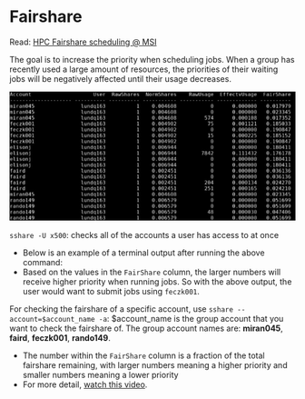 # Fairshare

Read: [HPC Fairshare scheduling @ MSI](https://www.msi.umn.edu/content/hpc)

The goal is to increase the priority when scheduling jobs. When a group has recently used a large amount of resources, the priorities of their waiting jobs will be negatively affected until their usage decreases.

![fairshare usage example](img/fairshare-example.jpeg)

`sshare -U x500`: checks all of the accounts a user has access to at once

   * Below is an example of a terminal output after running the above command:
   * Based on the values in the `FairShare` column, the larger numbers will receive higher priority when running jobs. So with the above output, the user would want to submit jobs using `feczk001`.

For checking the fairshare of a specific account, use `sshare --account=$account_name -a`: $account_name is the group account that you want to check the fairshare of. The group account names are: **miran045**, **faird**, **feczk001**, **rando149**. 

* The number within the `FairShare` column is a fraction of the total fairshare remaining, with larger numbers meaning a higher priority and smaller numbers meaning a lower priority 
* For more detail, [watch this video](https://www.youtube.com/watch?v=uKeMHDo1BkM).